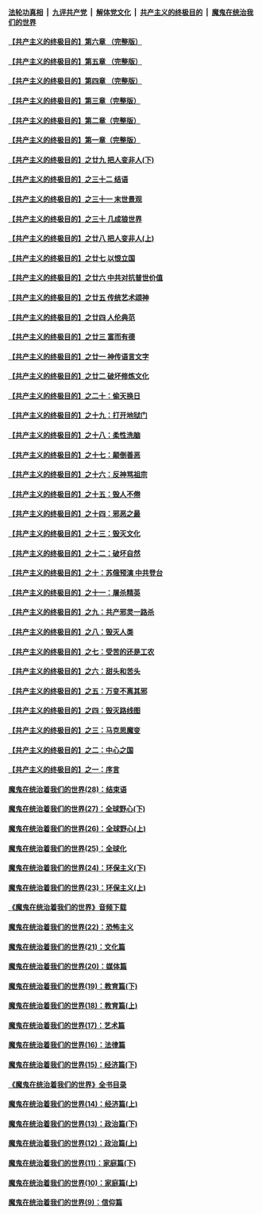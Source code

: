 ####  [法轮功真相](../../../../basic/blob/master/README.md?t=07050731) &nbsp;|&nbsp; [九评共产党](../../../../9ping.md/blob/master/README.md?t=07050731) &nbsp;|&nbsp; [解体党文化](../../../../jtdwh.md/blob/master/README.md?t=07050731)  &nbsp;|&nbsp; [共产主义的终极目的](../../../../gczydzjmd.md/blob/master/README.md?t=07050731) &nbsp;|&nbsp; [魔鬼在统治我们的世界](../../../../mgztzwmdsj.md/blob/master/README.md?t=07050731) 

#### [【共产主义的终极目的】第六章 （完整版）](../pages/nsc422/n11428913.md?t=07050731) 

#### [【共产主义的终极目的】第五章 （完整版）](../pages/nsc422/n11428912.md?t=07050731) 

#### [【共产主义的终极目的】第四章 （完整版）](../pages/nsc422/n11428907.md?t=07050731) 

#### [【共产主义的终极目的】第三章（完整版）](../pages/nsc422/n11428848.md?t=07050731) 

#### [【共产主义的终极目的】第二章（完整版）](../pages/nsc422/n11428831.md?t=07050731) 

#### [【共产主义的终极目的】第一章（完整版）](../pages/nsc422/n11417651.md?t=07050731) 

#### [【共产主义的终极目的】之廿九 把人变非人(下)](../pages/nsc422/n11344140.md?t=07050731) 

#### [【共产主义的终极目的】之三十二 结语](../pages/nsc422/n11360535.md?t=07050731) 

#### [【共产主义的终极目的】之三十一 末世景观](../pages/nsc422/n11351129.md?t=07050731) 

#### [【共产主义的终极目的】之三十 几成狼世界](../pages/nsc422/n11348280.md?t=07050731) 

#### [【共产主义的终极目的】之廿八 把人变非人(上)](../pages/nsc422/n11340492.md?t=07050731) 

#### [【共产主义的终极目的】之廿七 以恨立国](../pages/nsc422/n11336944.md?t=07050731) 

#### [【共产主义的终极目的】之廿六 中共对抗普世价值](../pages/nsc422/n11324785.md?t=07050731) 

#### [【共产主义的终极目的】之廿五 传统艺术颂神](../pages/nsc422/n11296396.md?t=07050731) 

#### [【共产主义的终极目的】之廿四 人伦典范](../pages/nsc422/n11296397.md?t=07050731) 

#### [【共产主义的终极目的】之廿三 富而有德](../pages/nsc422/n11283598.md?t=07050731) 

#### [【共产主义的终极目的】之廿一 神传语言文字](../pages/nsc422/n11263265.md?t=07050731) 

#### [【共产主义的终极目的】之廿二 破坏修炼文化](../pages/nsc422/n11245728.md?t=07050731) 

#### [【共产主义的终极目的】之二十：偷天换日](../pages/nsc422/n11238846.md?t=07050731) 

#### [【共产主义的终极目的】之十九：打开地狱门](../pages/nsc422/n11206376.md?t=07050731) 

#### [【共产主义的终极目的】之十八：柔性洗脑](../pages/nsc422/n11199994.md?t=07050731) 

#### [【共产主义的终极目的】之十七：颠倒善恶](../pages/nsc422/n11179782.md?t=07050731) 

#### [【共产主义的终极目的】之十六：反神骂祖宗](../pages/nsc422/n11166798.md?t=07050731) 

#### [【共产主义的终极目的】之十五：毁人不倦](../pages/nsc422/n11166792.md?t=07050731) 

#### [【共产主义的终极目的】之十四：邪恶之最](../pages/nsc422/n11150249.md?t=07050731) 

#### [【共产主义的终极目的】之十三：毁灭文化](../pages/nsc422/n11135227.md?t=07050731) 

#### [【共产主义的终极目的】之十二：破坏自然](../pages/nsc422/n11135214.md?t=07050731) 

#### [【共产主义的终极目的】之十：苏俄预演 中共登台](../pages/nsc422/n11118424.md?t=07050731) 

#### [【共产主义的终极目的】之十一：屠杀精英](../pages/nsc422/n11118442.md?t=07050731) 

#### [【共产主义的终极目的】之九：共产邪灵一路杀](../pages/nsc422/n11114139.md?t=07050731) 

#### [【共产主义的终极目的】之八：毁灭人类](../pages/nsc422/n11108503.md?t=07050731) 

#### [【共产主义的终极目的】之七：受苦的还是工农](../pages/nsc422/n11101809.md?t=07050731) 

#### [【共产主义的终极目的】之六：甜头和苦头](../pages/nsc422/n11096971.md?t=07050731) 

#### [【共产主义的终极目的】之五：万变不离其邪](../pages/nsc422/n11091285.md?t=07050731) 

#### [【共产主义的终极目的】之四：毁灭路线图](../pages/nsc422/n11086284.md?t=07050731) 

#### [【共产主义的终极目的】之三：马克思魔变](../pages/nsc422/n11061941.md?t=07050731) 

#### [【共产主义的终极目的】之二：中心之国](../pages/nsc422/n11047728.md?t=07050731) 

#### [【共产主义的终极目的】之一：序言](../pages/nsc422/n11086077.md?t=07050731) 

#### [魔鬼在统治着我们的世界(28)：结束语](../pages/nsc422/n10936246.md?t=07050731) 

#### [魔鬼在统治着我们的世界(27)：全球野心(下)](../pages/nsc422/n10928319.md?t=07050731) 

#### [魔鬼在统治着我们的世界(26)：全球野心(上)](../pages/nsc422/n10900318.md?t=07050731) 

#### [魔鬼在统治着我们的世界(25)：全球化](../pages/nsc422/n10788205.md?t=07050731) 

#### [魔鬼在统治着我们的世界(24)：环保主义(下)](../pages/nsc422/n10695307.md?t=07050731) 

#### [魔鬼在统治着我们的世界(23)：环保主义(上)](../pages/nsc422/n10688613.md?t=07050731) 

#### [《魔鬼在统治着我们的世界》音频下载](../pages/nsc422/n10635553.md?t=07050731) 

#### [魔鬼在统治着我们的世界(22)：恐怖主义](../pages/nsc422/n10614727.md?t=07050731) 

#### [魔鬼在统治着我们的世界(21)：文化篇](../pages/nsc422/n10597706.md?t=07050731) 

#### [魔鬼在统治着我们的世界(20)：媒体篇](../pages/nsc422/n10586579.md?t=07050731) 

#### [魔鬼在统治着我们的世界(19)：教育篇(下)](../pages/nsc422/n10564808.md?t=07050731) 

#### [魔鬼在统治着我们的世界(18)：教育篇(上)](../pages/nsc422/n10526970.md?t=07050731) 

#### [魔鬼在统治着我们的世界(17)：艺术篇](../pages/nsc422/n10499093.md?t=07050731) 

#### [魔鬼在统治着我们的世界(16)：法律篇](../pages/nsc422/n10485969.md?t=07050731) 

#### [魔鬼在统治着我们的世界(15)：经济篇(下)](../pages/nsc422/n10469975.md?t=07050731) 

#### [《魔鬼在统治着我们的世界》全书目录](../pages/nsc422/n10464261.md?t=07050731) 

#### [魔鬼在统治着我们的世界(14)：经济篇(上)](../pages/nsc422/n10457370.md?t=07050731) 

#### [魔鬼在统治着我们的世界(13)：政治篇(下)](../pages/nsc422/n10448270.md?t=07050731) 

#### [魔鬼在统治着我们的世界(12)：政治篇(上)](../pages/nsc422/n10444576.md?t=07050731) 

#### [魔鬼在统治着我们的世界(11)：家庭篇(下)](../pages/nsc422/n10440961.md?t=07050731) 

#### [魔鬼在统治着我们的世界(10)：家庭篇(上)](../pages/nsc422/n10435448.md?t=07050731) 

#### [魔鬼在统治着我们的世界(9)：信仰篇](../pages/nsc422/n10432159.md?t=07050731) 

